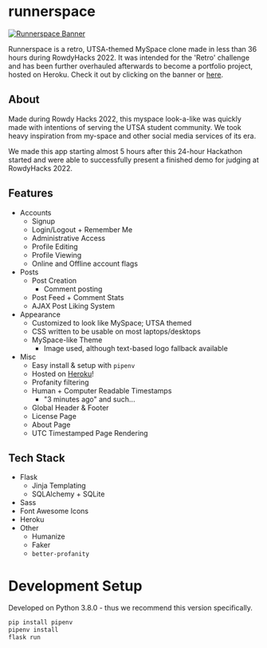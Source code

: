 # runnerspace

[![Runnerspace Banner](banner-url)](heroku-url)

Runnerspace is a retro, UTSA-themed MySpace clone made in less than 36 hours during RowdyHacks 2022. It was intended for the 'Retro' challenge
and has been further overhauled afterwards to become a portfolio project, hosted on Heroku. Check it out by clicking on the banner or [here][heroku-url].

## About

Made during Rowdy Hacks 2022, this myspace look-a-like was quickly made with intentions of serving the UTSA student community. We took heavy
inspiration from my-space and other social media services of its era.

We made this app starting almost 5 hours after this 24-hour Hackathon started and were able to successfully present a finished demo for judging at RowdyHacks 2022.

## Features

- Accounts
    - Signup
    - Login/Logout + Remember Me
    - Administrative Access
    - Profile Editing
    - Profile Viewing
    - Online and Offline account flags
- Posts
    - Post Creation
      - Comment posting
    - Post Feed + Comment Stats
    - AJAX Post Liking System
- Appearance
    - Customized to look like MySpace; UTSA themed
    - CSS written to be usable on most laptops/desktops
    - MySpace-like Theme
        - Image used, although text-based logo fallback available
- Misc
    - Easy install & setup with `pipenv`
    - Hosted on [Heroku][heroku-url]!
    - Profanity filtering
    - Human + Computer Readable Timestamps
        - "3 minutes ago" and such...
    - Global Header & Footer
    - License Page
    - About Page
    - UTC Timestamped Page Rendering

## Tech Stack

- Flask
    - Jinja Templating
    - SQLAlchemy + SQLite
- Sass
- Font Awesome Icons
- Heroku
- Other
    - Humanize
    - Faker
    - `better-profanity`

# Development Setup

Developed on Python 3.8.0 - thus we recommend this version specifically.

```bash
pip install pipenv
pipenv install
flask run
```


[banner-url]: ./static/runnerspace-banner-slim.png
[heroku-url]: https://runnerspace-utsa.herokuapp.com/
